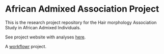 # African Admixed Association Project

This is the research project repository for the Hair morphology Association Study in African Admixed Individuals.

See project website with analyses [here](https://tinalasisi.github.io/Afr_Admix_Assoc/).

A [workflowr][] project.

[workflowr]: https://github.com/jdblischak/workflowr
